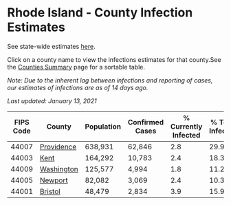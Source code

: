 # Rhode Island - County Infection Estimates

See state-wide estimates [here](/infections/us-ri).

Click on a county name to view the infections estimates for that county.See the [Counties Summary](/infections/summary-counties) page for a sortable table.

*Note: Due to the inherent lag between infections and reporting of cases, our estimates of infections are as of 14 days ago.*

*Last updated: January 13, 2021*

|   FIPS Code |                   County |   Population |   Confirmed Cases |   % Currently Infected |   % Total Infected |
|-------------|--------------------------|--------------|-------------------|------------------------|--------------------|
|       44007 | [Providence](providence) |      638,931 |            62,846 |                    2.8 |               29.9 |
|       44003 |             [Kent](kent) |      164,292 |            10,783 |                    2.4 |               18.3 |
|       44009 | [Washington](washington) |      125,577 |             4,994 |                    1.8 |               11.2 |
|       44005 |       [Newport](newport) |       82,082 |             3,069 |                    2.4 |               10.3 |
|       44001 |       [Bristol](bristol) |       48,479 |             2,834 |                    3.9 |               15.9 |